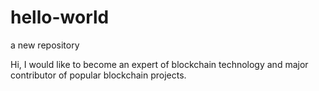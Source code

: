 # hello-world
a new repository

Hi, I would like to become an expert of blockchain technology and major contributor of popular blockchain projects.
